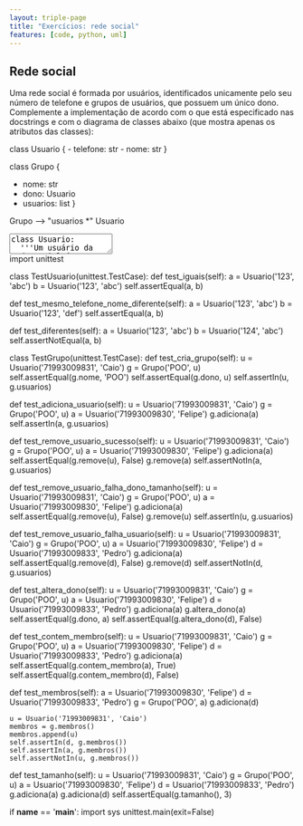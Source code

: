 ```yaml
---
layout: triple-page
title: "Exercícios: rede social"
features: [code, python, uml]
---
```


## Rede social

Uma rede social é formada por usuários, identificados unicamente pelo seu número de telefone e grupos de usuários, que possuem um único dono. Complemente a implementação de acordo com o que está especificado nas docstrings e com o diagrama de classes abaixo (que mostra apenas os atributos das classes):

<div class="uml">
class Usuario {
  - telefone: str
  - nome: str
}

class Grupo {
  - nome: str
  - dono: Usuario
  - usuarios: list
}

Grupo --> "usuarios *" Usuario
</div>


<textarea class="code lang-python">
class Usuario:
  '''Um usuário da rede social é unicamente identificado
  pelo seu número de telefone.'''
  def __init__(self, telefone, nome):
    pass

class Grupo:
  '''Grupo de usuários na rede social.
  Um grupo possui um nome e um conjunto de membros.
  Além disso, ele possui exatamente um dono, que é um membro.
  Um grupo não pode estar vazio.
  '''
  def __init__(self, nome, dono):
    pass

  def adiciona(self, usuario):
    '''Adiciona usuário como membro do grupo'''
    pass
  
  def remove(self, usuario):
    '''Remove um usuário do grupo, se possível.
    Em alguns casos NÃO é possível remover o usuário do grupo:
    * Se o usuário é o único membro do grupo
    * Se o usuário é dono do grupo
    * Se o usuário não pertence ao grupo
    :return: `True` se o usuário foi removido ou `False` caso contrário
    '''
    pass

  def altera_dono(self, novo_dono):
    '''Destitui o dono atual e elege um novo dono.
    O dono deve ser membro do grupo.
    Retorna `True` se o usuário informado é o novo dono
    ou `False` caso contrário.
    '''
    pass

  def contem_membro(self, usuario):
    '''Indica se um usuário faz parte do grupo'''
    pass

  def membros(self):
    '''Retorna uma cópia da lista de membros'''
    pass

  def tamanho(self):
    '''Retorna quantidade de membros'''
    pass
</textarea>

<div class="testcode">
import unittest

class TestUsuario(unittest.TestCase):
  def test_iguais(self):
    a = Usuario('123', 'abc')
    b = Usuario('123', 'abc')
    self.assertEqual(a, b)
  
  def test_mesmo_telefone_nome_diferente(self):
    a = Usuario('123', 'abc')
    b = Usuario('123', 'def')
    self.assertEqual(a, b)
  
  def test_diferentes(self):
    a = Usuario('123', 'abc')
    b = Usuario('124', 'abc')
    self.assertNotEqual(a, b)

class TestGrupo(unittest.TestCase):
  def test_cria_grupo(self):
    u = Usuario('71993009831', 'Caio')
    g = Grupo('POO', u)
    self.assertEqual(g.nome, 'POO')
    self.assertEqual(g.dono, u)
    self.assertIn(u, g.usuarios)

  def test_adiciona_usuario(self):
    u = Usuario('71993009831', 'Caio')
    g = Grupo('POO', u)
    a = Usuario('71993009830', 'Felipe')
    g.adiciona(a)
    self.assertIn(a, g.usuarios)

  def test_remove_usuario_sucesso(self):
    u = Usuario('71993009831', 'Caio')
    g = Grupo('POO', u)
    a = Usuario('71993009830', 'Felipe')
    g.adiciona(a)
    self.assertEqual(g.remove(u), False)
    g.remove(a)
    self.assertNotIn(a, g.usuarios)
  
  def test_remove_usuario_falha_dono_tamanho(self):
    u = Usuario('71993009831', 'Caio')
    g = Grupo('POO', u)
    a = Usuario('71993009830', 'Felipe')
    g.adiciona(a)
    self.assertEqual(g.remove(u), False)
    g.remove(u)
    self.assertIn(u, g.usuarios)
  
  def test_remove_usuario_falha_usuario(self):
    u = Usuario('71993009831', 'Caio')
    g = Grupo('POO', u)
    a = Usuario('71993009830', 'Felipe')
    d = Usuario('71993009833', 'Pedro')
    g.adiciona(a)
    self.assertEqual(g.remove(d), False)
    g.remove(d)
    self.assertNotIn(d, g.usuarios)

  def test_altera_dono(self):
    u = Usuario('71993009831', 'Caio')
    g = Grupo('POO', u)
    a = Usuario('71993009830', 'Felipe')
    d = Usuario('71993009833', 'Pedro')
    g.adiciona(a)
    g.altera_dono(a)
    self.assertEqual(g.dono, a)
    self.assertEqual(g.altera_dono(d), False)

  def test_contem_membro(self):
    u = Usuario('71993009831', 'Caio')
    g = Grupo('POO', u)
    a = Usuario('71993009830', 'Felipe')
    d = Usuario('71993009833', 'Pedro')
    g.adiciona(a)
    self.assertEqual(g.contem_membro(a), True)
    self.assertEqual(g.contem_membro(d), False)

  def test_membros(self):
    a = Usuario('71993009830', 'Felipe')
    d = Usuario('71993009833', 'Pedro')
    g = Grupo('POO', a)
    g.adiciona(d)
    
    u = Usuario('71993009831', 'Caio')
    membros = g.membros()
    membros.append(u)
    self.assertIn(d, g.membros())
    self.assertIn(a, g.membros())
    self.assertNotIn(u, g.membros())

  def test_tamanho(self):
    u = Usuario('71993009831', 'Caio')
    g = Grupo('POO', u)
    a = Usuario('71993009830', 'Felipe')
    d = Usuario('71993009833', 'Pedro')
    g.adiciona(a)
    g.adiciona(d)
    self.assertEqual(g.tamanho(), 3)

if __name__ == '__main__':
  import sys
  unittest.main(exit=False)
</div>
